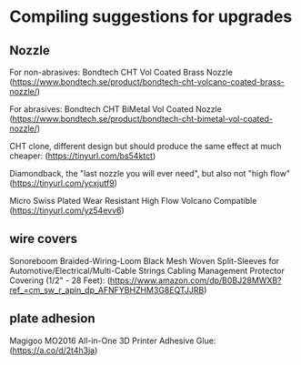 # Compiling suggestions for upgrades

## Nozzle

For non-abrasives: Bondtech CHT Vol Coated Brass Nozzle (https://www.bondtech.se/product/bondtech-cht-volcano-coated-brass-nozzle/)

For abrasives: Bondtech CHT BiMetal Vol Coated Nozzle (https://www.bondtech.se/product/bondtech-cht-bimetal-vol-coated-nozzle/)

CHT clone, different design but should produce the same effect at much cheaper: (https://tinyurl.com/bs54ktct)

Diamondback, the "last nozzle you will ever need", but also not "high flow" (https://tinyurl.com/ycxjutf9)

Micro Swiss Plated Wear Resistant High Flow Volcano Compatible (https://tinyurl.com/yz54evv6)

## wire covers

Sonoreboom Braided-Wiring-Loom Black Mesh Woven Split-Sleeves for Automotive/Electrical/Multi-Cable Strings Cabling Management Protector Covering (1/2" - 28 Feet): (https://www.amazon.com/dp/B0BJ28MWXB?ref_=cm_sw_r_apin_dp_AFNFYBHZHM3G8EQTJJRB)

## plate adhesion

Magigoo MO2016 All-in-One 3D Printer Adhesive Glue: (https://a.co/d/2t4h3ja)



